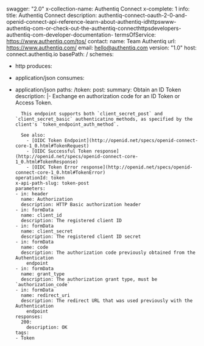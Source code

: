 swagger: "2.0"
x-collection-name: Authentiq Connect
x-complete: 1
info:
  title: Authentiq Connect
  description: authentiq-connect-oauth-2-0-and-openid-connect-api-reference-learn-about-authentiq-idhttpswww-authentiq-com-or-check-out-the-authentiq-connecthttpsdevelopers-authentiq-com-developer-documentation-
  termsOfService: https://www.authentiq.com/tos/
  contact:
    name: Team Authentiq
    url: https://www.authentiq.com/
    email: hello@authentiq.com
  version: "1.0"
host: connect.authentiq.io
basePath: /
schemes:
- http
produces:
- application/json
consumes:
- application/json
paths:
  /token:
    post:
      summary: Obtain an ID Token
      description: |-
        Exchange en authorization code for an ID Token or Access Token.

        This endpoint supports both `client_secret_post` and `client_secret_basic` authenticatino methods, as specified by the client's `token_endpoint_auth_method`.

        See also:
          - [OIDC Token Endpoint](http://openid.net/specs/openid-connect-core-1_0.html#TokenRequest)
          - [OIDC Successful Token response](http://openid.net/specs/openid-connect-core-1_0.html#TokenResponse)
          - [OIDC Token Error response](http://openid.net/specs/openid-connect-core-1_0.html#TokenError)
      operationId: token
      x-api-path-slug: token-post
      parameters:
      - in: header
        name: Authorization
        description: HTTP Basic authorization header
      - in: formData
        name: client_id
        description: The registered client ID
      - in: formData
        name: client_secret
        description: The registered client ID secret
      - in: formData
        name: code
        description: The authorization code previously obtained from the Authentication
          endpoint
      - in: formData
        name: grant_type
        description: The authorization grant type, must be `authorization_code`
      - in: formData
        name: redirect_uri
        description: The redirect URL that was used previously with the Authentication
          endpoint
      responses:
        200:
          description: OK
      tags:
      - Token